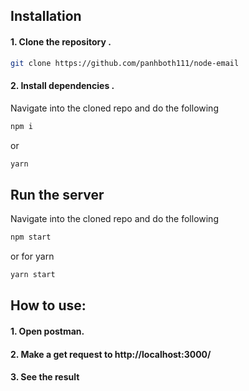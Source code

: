 ## Installation

#### 1. Clone the repository .

```bash
git clone https://github.com/panhboth111/node-email
```

#### 2. Install dependencies .

Navigate into the cloned repo and do the following
```bash
npm i
```
or
```bash
yarn
```

## Run the server

Navigate into the cloned repo and do the following
```bash
npm start
```
or for yarn 
```bash
yarn start
```
## How to use:

#### 1. Open postman.
#### 2. Make a get request to http://localhost:3000/
#### 3. See the result

